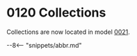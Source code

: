 <!-- SPDX-License-Identifier: CC-BY-4.0 -->
<!-- Copyright Contributors to the Egeria project. -->

# 0120 Collections

Collections are now located in model [0021](/egeria-docs/types/0/0021-Collections/#collection).

--8<-- "snippets/abbr.md"
